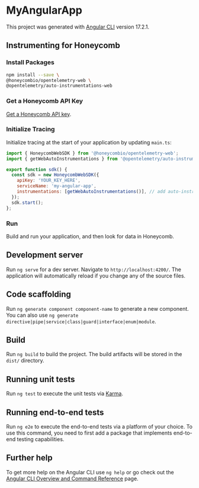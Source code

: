 # MyAngularApp

This project was generated with [Angular CLI](https://github.com/angular/angular-cli) version 17.2.1.

## Instrumenting for Honeycomb

### Install Packages

```sh
npm install --save \
@honeycombio/opentelemetry-web \
@opentelemetry/auto-instrumentations-web
```

### Get a Honeycomb API Key

[Get a Honeycomb API key](https://docs.honeycomb.io/quickstart/#create-a-honeycomb-account).

### Initialize Tracing

Initialize tracing at the start of your application by updating `main.ts`:

```js
import { HoneycombWebSDK } from '@honeycombio/opentelemetry-web';
import { getWebAutoInstrumentations } from '@opentelemetry/auto-instrumentations-web';

export function sdk() {
  const sdk = new HoneycombWebSDK({
    apiKey: 'YOUR_KEY_HERE',
    serviceName: 'my-angular-app',
    instrumentations: [getWebAutoInstrumentations()], // add auto-instrumentation
  });
  sdk.start();
};
```

### Run

Build and run your application, and then look for data in Honeycomb.

## Development server

Run `ng serve` for a dev server. Navigate to `http://localhost:4200/`. The application will automatically reload if you change any of the source files.

## Code scaffolding

Run `ng generate component component-name` to generate a new component. You can also use `ng generate directive|pipe|service|class|guard|interface|enum|module`.

## Build

Run `ng build` to build the project. The build artifacts will be stored in the `dist/` directory.

## Running unit tests

Run `ng test` to execute the unit tests via [Karma](https://karma-runner.github.io).

## Running end-to-end tests

Run `ng e2e` to execute the end-to-end tests via a platform of your choice. To use this command, you need to first add a package that implements end-to-end testing capabilities.

## Further help

To get more help on the Angular CLI use `ng help` or go check out the [Angular CLI Overview and Command Reference](https://angular.io/cli) page.
